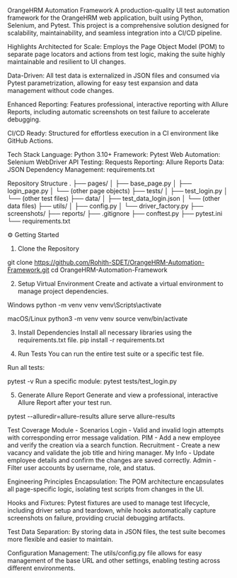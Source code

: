 OrangeHRM Automation Framework
A production-quality UI test automation framework for the OrangeHRM web application, built using Python, Selenium, and Pytest. This project is a comprehensive solution designed for scalability, maintainability, and seamless integration into a CI/CD pipeline.

Highlights
Architected for Scale: Employs the Page Object Model (POM) to separate page locators and actions from test logic, making the suite highly maintainable and resilient to UI changes.

Data-Driven: All test data is externalized in JSON files and consumed via Pytest parametrization, allowing for easy test expansion and data management without code changes.

Enhanced Reporting: Features professional, interactive reporting with Allure Reports, including automatic screenshots on test failure to accelerate debugging.

CI/CD Ready: Structured for effortless execution in a CI environment like GitHub Actions.

Tech Stack
Language: Python 3.10+
Framework: Pytest
Web Automation: Selenium WebDriver
API Testing: Requests
Reporting: Allure Reports
Data: JSON
Dependency Management: requirements.txt

Repository Structure
.
├── pages/
│   ├── base_page.py
│   ├── login_page.py
│   └── (other page objects)
├── tests/
│   ├── test_login.py
│   └── (other test files)
├── data/
│   ├── test_data_login.json
│   └── (other data files)
├── utils/
│   ├── config.py
│   └── driver_factory.py
├── screenshots/
├── reports/
├── .gitignore
├── conftest.py
├── pytest.ini
└── requirements.txt

⚙️ Getting Started
1. Clone the Repository

git clone https://github.com/Rohith-SDET/OrangeHRM-Automation-Framework.git
cd OrangeHRM-Automation-Framework

2. Setup Virtual Environment
Create and activate a virtual environment to manage project dependencies.

Windows
python -m venv venv
venv\Scripts\activate

macOS/Linux
python3 -m venv venv
source venv/bin/activate

3. Install Dependencies
Install all necessary libraries using the requirements.txt file.
pip install -r requirements.txt

5. Run Tests
You can run the entire test suite or a specific test file.

Run all tests:

pytest -v
Run a specific module:
pytest tests/test_login.py

5. Generate Allure Report
Generate and view a professional, interactive Allure Report after your test run.

pytest --alluredir=allure-results
allure serve allure-results

Test Coverage
Module	- Scenarios
Login	- Valid and invalid login attempts with corresponding error message validation.
PIM	- Add a new employee and verify the creation via a search function.
Recruitment	- Create a new vacancy and validate the job title and hiring manager.
My Info	- Update employee details and confirm the changes are saved correctly.
Admin	- Filter user accounts by username, role, and status.

Engineering Principles
Encapsulation: The POM architecture encapsulates all page-specific logic, isolating test scripts from changes in the UI.

Hooks and Fixtures: Pytest fixtures are used to manage test lifecycle, including driver setup and teardown, while hooks automatically capture screenshots on failure, providing crucial debugging artifacts.

Test Data Separation: By storing data in JSON files, the test suite becomes more flexible and easier to maintain.

Configuration Management: The utils/config.py file allows for easy management of the base URL and other settings, enabling testing across different environments.
